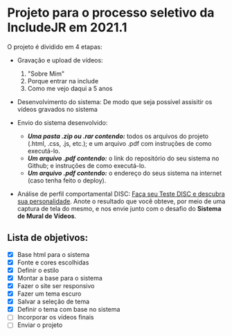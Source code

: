 # Projeto para o processo seletivo da IncludeJR em 2021.1

O projeto é dividido em 4 etapas:

- Gravação e upload de vídeos:
    1. "Sobre Mim"
    2. Porque entrar na include
    3. Como me vejo daqui a 5 anos

- Desenvolvimento do sistema:
   De modo que seja possível assisitir os vídeos gravados no sistema

- Envio do sistema desenvolvido:
  - ***Uma pasta .zip ou .rar contendo:*** todos os arquivos do projeto (.html, .css, .js, etc.); e um arquivo .pdf com instruções de como executá-lo.
  - ***Um arquivo .pdf contendo:*** o link do repositório do seu sistema no Github; e instruções de como executá-lo.
  - ***Um arquivo .pdf contendo:*** o endereço do seus sistema na internet (caso tenha feito o deploy).

- Análise de perfil comportamental DISC:
    [Faça seu Teste DISC e descubra sua personalidade](https://www.pactorh.com.br/teste-disc/disc/faca-agora-teste-disc/). Anote o resultado que você obteve, por meio de uma captura de tela do mesmo, e nos envie junto com o desafio do **Sistema de Mural de Vídeos**.

## Lista de objetivos:

- [x] Base html para o sistema
- [x] Fonte e cores escolhidas
- [x] Definir o estilo
- [x] Montar a base para o sistema
- [x] Fazer o site ser responsivo
- [x] Fazer um tema escuro
- [x] Salvar a seleção de tema
- [x] Definir o tema com base no sistema
- [ ] Incorporar os vídeos finais
- [ ] Enviar o projeto
